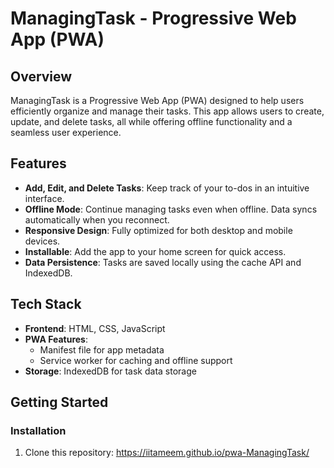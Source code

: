 # ManagingTask - Progressive Web App (PWA)

## Overview
ManagingTask is a Progressive Web App (PWA) designed to help users efficiently organize and manage their tasks. This app allows users to create, update, and delete tasks, all while offering offline functionality and a seamless user experience.

## Features
- **Add, Edit, and Delete Tasks**: Keep track of your to-dos in an intuitive interface.
- **Offline Mode**: Continue managing tasks even when offline. Data syncs automatically when you reconnect.
- **Responsive Design**: Fully optimized for both desktop and mobile devices.
- **Installable**: Add the app to your home screen for quick access.
- **Data Persistence**: Tasks are saved locally using the cache API and IndexedDB.

## Tech Stack
- **Frontend**: HTML, CSS, JavaScript
- **PWA Features**:
  - Manifest file for app metadata
  - Service worker for caching and offline support
- **Storage**: IndexedDB for task data storage

## Getting Started

### Installation
1. Clone this repository:
  https://iitameem.github.io/pwa-ManagingTask/
